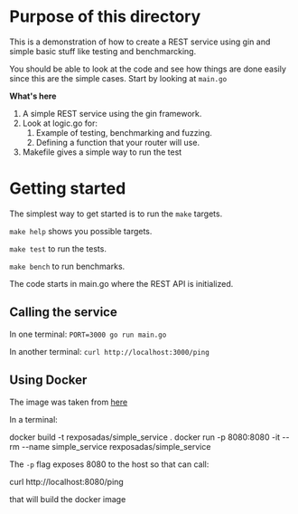 # Purpose of this directory

This is a demonstration of how to create a REST service using 
gin and simple basic stuff like testing and benchmarcking. 

You should be able to look at the code and see how things are done easily
since this are the simple cases. Start by looking at `main.go`

**What's here**

1. A simple REST service using the gin framework.
2. Look at logic.go for:
   1. Example of testing, benchmarking and fuzzing.
   2. Defining a function that your router will use.
3. Makefile gives a simple way to run the test

# Getting started

The simplest way to get started is to run the `make` targets.

`make help` shows you possible targets.

`make test` to run the tests.

`make bench` to run benchmarks.

The code starts in main.go where the REST API is initialized.

## Calling the service

In one terminal: `PORT=3000 go run main.go`

In another terminal: `curl http://localhost:3000/ping`

## Using Docker

The image was taken from [here](https://hub.docker.com/_/golang)

In a terminal: 

   docker build -t rexposadas/simple_service .
   docker run -p 8080:8080 -it --rm --name simple_service rexposadas/simple_service

The `-p` flag exposes 8080 to the host so that can call:
   
   curl http://localhost:8080/ping




that will build the docker image



